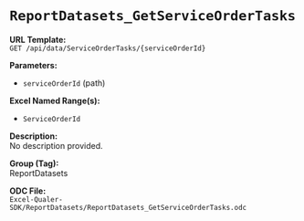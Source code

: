 # `ReportDatasets_GetServiceOrderTasks`

**URL Template:**  
`GET /api/data/ServiceOrderTasks/{serviceOrderId}`

**Parameters:**  
- `serviceOrderId` (path)

**Excel Named Range(s):**  
- `ServiceOrderId`

**Description:**  
No description provided.

**Group (Tag):**  
ReportDatasets

**ODC File:**  
`Excel-Qualer-SDK/ReportDatasets/ReportDatasets_GetServiceOrderTasks.odc`
